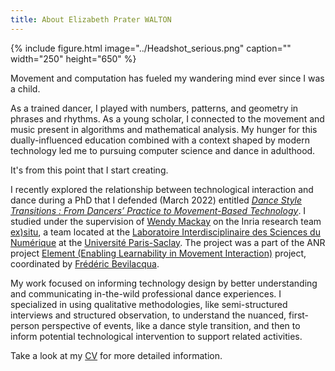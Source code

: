 ```yaml
---
title: About Elizabeth Prater WALTON
---
```

{% include figure.html image="../Headshot_serious.png" caption="" width="250" height="650" %}


Movement and computation has fueled my wandering mind ever since I was a child. 

As a trained dancer, I played with numbers, patterns, and geometry in phrases and rhythms. As a young scholar, I connected to the movement and music present in algorithms and mathematical analysis. My hunger for this dually-influenced education combined with a context shaped by modern technology led me to pursuing computer science and dance in adulthood. 

It's from this point that I start creating. 

I recently explored the relationship between technological interaction and dance during a PhD that I defended (March 2022) entitled [*Dance Style Transitions : From Dancers’ Practice to Movement-Based Technology*](https://www.theses.fr/2022UPASG027). I studied under the supervision of [Wendy Mackay](https://ex-situ.lri.fr/people/mackay/) on the Inria research team [ex)situ](https://ex-situ.lri.fr/), a team located at the [Laboratoire Interdisciplinaire des Sciences du Numérique](https://www.lisn.upsaclay.fr/) at the [Université Paris-Saclay](https://www.universite-paris-saclay.fr/en). The project was a part of the ANR project [Element (Enabling Learnability in Movement Interaction)](https://element-project.ircam.fr/) project, coordinated by [Frédéric Bevilacqua](https://frederic-bevilacqua.net/).

My work focused on informing technology design by better understanding and communicating in-the-wild professional dance experiences. I specialized in using qualitative methodologies, like semi-structured interviews and structured observation, to understand the nuanced, first-person perspective of events, like a dance style transition, and then to inform potential technological intervention to support related activities. 

Take a look at my [CV](Elizabeth_Walton_Dance_CV.pdf) for more detailed information.


